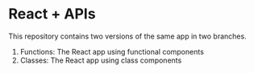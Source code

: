 # React + APIs

This repository contains two versions of the same app in two branches.

1. Functions: The React app using functional components
2. Classes: The React app using class components

